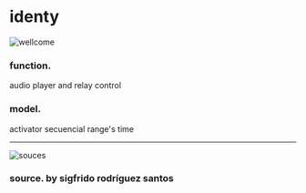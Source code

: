 identy
======

![wellcome](http://www.identy.org/Start/images/hat.png)

### function.
  audio player and relay control
### model.
  activator secuencial range's time

***
![souces](http://www.identy.org/Start/images/configure.png)
### source. by sigfrido rodríguez santos
